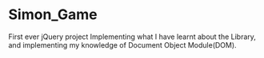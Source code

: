 # Simon_Game
First ever jQuery project Implementing what I have learnt about the Library, and  implementing my knowledge of  Document Object Module(DOM).
